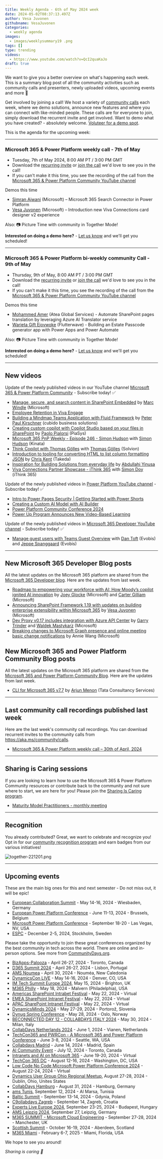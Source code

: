 ```yaml
---
title: Weekly Agenda - 6th of May 2024 week
date: 2024-05-02T08:37:13.497Z
author: Vesa Juvonen
githubname: VesaJuvonen
categories:
  - weekly agenda
images:
  - images/weeklysummary19 .png
tags: []
type: trending
videos:
  - https://www.youtube.com/watch?v=QcI2quaKaJo
draft: true
---
```


We want to give you a better overview on what's happening each week. This is a summary blog post of all the community activities such as community calls and presenters, newly uploaded videos, upcoming events and more 🚀 

Get involved by joining a call! We host a variety of [community calls](https://aka.ms/community/calls) each week, where we demo solutions, announce new features and where you can connect with like-minded people. These calls are for everyone to join, simply download the recurrent invite and get involved. Want to demo what you have created? - absolutely welcome. [Voluteer for a demo spot](https://aka.ms/community/request/demo).


This is the agenda for the upcoming week:

---

### Microsoft 365 & Power Platform weekly call - 7th of May

* Tuesday, 7th of May 2024, 8:00 AM PT / 3:00 PM GMT
* Download the [recurring invite](https://aka.ms/m365-dev-call) or [join the call](https://aka.ms/m365-dev-call-join) we'd love to see you in the call!
* If you can't make it this time, you see the recording of the call from the [Microsoft 365 & Power Platform Community YouTube channel](https://www.youtube.com/playlist?list=PLR9nK3mnD-OUQOW86tT5dkCRQAVGY7DlH)

Demos this time

* [Simran Ajwani](https://www.linkedin.com/in/simranajwani/) (Microsoft) – Microsoft 365 Search Connector in Power Platform 
* [Vesa Juvonen](https://www.linkedin.com/in/vesajuvonen/)  (Microsoft) – Introduction new Viva Connections card designer v2 experience


Also: 📷 Picture Time with community in Together Mode!

**Interested on doing a demo here?** - [Let us know](https://aka.ms/community/request/demo) and we'll get you scheduled!

---

### Microsoft 365 & Power Platform bi-weekly community Call - 9th of May

* Thursday, 9th of May, 8:00 AM PT / 3:00 PM GMT
* Download the [recurring invite](https://aka.ms/spdev-sig-call) or [join the call](https://aka.ms/spdev-sig-call-join) we'd love to see you in the call!
* If you can't make it this time, you see the recording of the call from the [Microsoft 365 & Power Platform Community YouTube channel](https://www.youtube.com/watch?v=gAqUr9wa2_0&list=PLR9nK3mnD-OURfm5Ypu-wK52cxBv_gXCA)

Demos this time

* [Mohammed Amer](https://www.linkedin.com/in/mohammad3mer/) (Atea Global Services) - Automate SharePoint pages translation by leveraging Azure AI Translator service
* [Warieta Gift Ejovwoke](https://www.linkedin.com/in/giftwarieta/) (Flutterwave) - Building an Estate Passcode generator app with Power Apps and Power Automate


Also: 📷 Picture Time with community in Together Mode!

**Interested on doing a demo here?** - [Let us know](https://aka.ms/community/request/demo) and we'll get you scheduled!

---

## New videos 

Update of the newly published videos in our YouTube channel [Microsoft 365 & Power Platform Community](https://www.youtube.com/channel/UC_mKdhw-V6CeCM7gTo_Iy7w) - Subscribe today! ✅

* [Manage, secure, and search content in SharePoint Embedded](https://www.youtube.com/watch?v=LxC6EvqnguI) by [Marc Windle](https://www.linkedin.com/in/marc-windle-908b3055/) (Microsoft)
* [Employee Retention in Viva Engage](https://www.youtube.com/watch?v=okpUihm8Z7I)
* [Building a Mindmap Teams Application with Fluid Framework](https://www.youtube.com/watch?v=Ic-CzJwZcZE) by [Peter Paul Kirschner](https://www.linkedin.com/in/petkir/) (cubido business solutions)
* [Creating custom copilot with Copilot Studio based on your files in SharePoint](https://www.youtube.com/watch?v=yFCYwIFj3Jg) by [Paolo Pialorsi](https://www.linkedin.com/in/paolopialorsi/) (PiaSys)
* [Microsoft 365 PnP Weekly - Episode 246 - Simon Hudson](https://www.youtube.com/watch?v=l1raA3YDnfA) with [Simon Hudson](https://www.linkedin.com/in/simonjhudson/) (Kinata)
* [Think Copilot with Thomas Gölles](https://www.youtube.com/watch?v=s5MmoItd_QQ) with [Thomas Gölles](https://www.linkedin.com/in/thomas-goelles/) (Solvion)
* [Introduction to tooling for converting HTML to list column formatting JSON](https://www.youtube.com/watch?v=JxwkolKODLo) by [Chris Kent](https://www.linkedin.com/in/thechriskent/) (Takeda)
* [Inspiration for Building Solutions from everyday life](https://www.youtube.com/watch?v=lsA34SyarB8) by [Abdullahi Yinusa](https://www.linkedin.com/in/abdullahi-yinusa/)
* [Viva Connections Partner Showcase - iThink 365](https://www.youtube.com/watch?v=90FQ8xTIj_g) with [Simon Doy](https://linkedin.com/in/simondoy) (iThink 365)


Update of the newly published videos in [Power Platform YouTube channel](https://www.youtube.com/@mspowerplatform) - Subscribe today! ✅

* [Intro to Power Pages Security | Getting Started with Power Shorts](https://www.youtube.com/watch?v=ojAll5jmxss)
* [Creating a Custom AI Model with AI Builder](https://www.youtube.com/watch?v=PL6f4SDoGDA)
* [Power Platform Community Conference 2024](https://www.youtube.com/watch?v=aIpTb1Wpkkk)
* [Power Up Program Announces New Video-Based Learning](https://www.youtube.com/watch?v=KwTT_C9PM2c)


Update of the newly published videos in [Microsoft 365 Developer YouTube channel](https://www.youtube.com/@Microsoft365Developer) - Subscribe today! ✅

* [Manage guest users with Teams Guest Overview](https://www.youtube.com/watch?v=oQai6vSmnvU) with [Dan Toft](https://www.linkedin.com/in/dan-toft/) (Evobis) and [Jeppe Spanggaard](https://www.linkedin.com/in/jeppe-spanggaard/) (Evobis)

---

## New Microsoft 365 Developer Blog posts

All the latest updates on the Microsoft 365 platform are shared from the [Microsoft 365 Developer blog](https://devblogs.microsoft.com/microsoft365dev/). Here are the updates from last week.

* [Roadmap to empowering your workforce with AI: How Moody’s copilot ignited AI innovation](https://devblogs.microsoft.com/microsoft365dev/roadmap-to-empowering-your-workforce-with-ai-how-moodys-copilot-ignited-ai-innovation/) by [Joey Glocke](https://www.linkedin.com/in/josephglocke/) (Microsoft) and [Carter Gilliam](https://www.linkedin.com/in/r-carter-gilliam/) (Microsoft)
* [Announcing SharePoint Framework 1.19 with updates on building enterprise extensibility within Microsoft 365](https://devblogs.microsoft.com/microsoft365dev/announcing-sharepoint-framework-1-19-with-updates-on-building-enterprise-extensibility-within-microsoft-365/) by [Vesa Juvonen](https://www.linkedin.com/in/vesajuvonen/)  (Microsoft) 
* [Dev Proxy v0.17 includes integration with Azure API Center](https://devblogs.microsoft.com/microsoft365dev/dev-proxy-v0-17-includes-integration-with-azure-api-center/) by [Garry Trinder](https://www.linkedin.com/in/garry-trinder/) and [Waldek Mastykarz](https://www.linkedin.com/in/waldekmastykarz/) (Microsoft)
* [Breaking changes to Microsoft Graph presence and online meeting basic change notifications](https://devblogs.microsoft.com/microsoft365dev/breaking-changes-to-microsoft-graph-presence-and-online-meeting-basic-change-notifications/) by Annie Wang (Microsoft)


## New Microsoft 365 and Power Platform Community Blog posts

All the latest updates on the Microsoft 365 platform are shared from the [Microsoft 365 and Power Platform Community Blog](https://pnp.github.io/blog/). Here are the updates from last week.


* [CLI for Microsoft 365 v7.7](https://pnp.github.io/blog/cli-for-microsoft-365/cli-for-microsoft-365-v7-7/) by [Arjun Menon](https://www.linkedin.com/in/arjunumenon/) (Tata Consultancy Services)


---

## Last community call recordings published last week

Here are the last week's community call recordings. You can download recurrent invites to the community calls from https://aka.ms/community/calls.

* [Microsoft 365 & Power Platform weekly call – 30th of April, 2024](https://www.youtube.com/watch?v=TO35xJN9mxE)

---

## Sharing is Caring sessions

If you are looking to learn how to use the Microsoft 365 & Power Platform Community resources or contribute back to the community and not sure where to start, we are here for you! Please join the [Sharing Is Caring program](https://pnp.github.io/sharing-is-caring/).

* [Maturity Model Practitioners - monthly meeting](https://aka.ms/mm4m365/invite)

---

## Recognition

You already contributed? Great, we want to celebrate and recognize you! Opt in for our [community recognition program](https://pnp.github.io/recognitionprogram/) and earn badges from our various initiatives! 

![together-221201.png](images/community-recognization-program.png)

---


## Upcoming events

These are the main big ones for this and next semester - Do not miss out, it will be epic!

* [European Collaboration Summit](https://www.cloudsummit.eu/) - May 14-16, 2024 - Wiesbaden, Germany
* [European Power Platform Conference](https://www.sharepointeurope.com/european-power-platform-conference/) - June 11-13, 2024 - Brussels, Belgium
* [Microsoft Power Platform Conference](https://powerplatformconf.com/#!/) - September 18-20 - Las Vegas, NV, USA
* [ESPC](https://www.sharepointeurope.com/) - December 2-5, 2024, Stockholm, Sweden

Please take the opportunity to join these great conferences organized by the best community in tech across the world. There are online and in-person options. See more from [CommunityDays.org](https://www.communitydays.org/).

* [BizApps-Palooza](https://www.communitydays.org/event/2024-04-26/bizapps-palooza-2024) - April 26-27, 2024 - Toronto, Canada
* [D365 Summit 2024](https://www.communitydays.org/event/2024-04-26/dynamics-365-summit-2024) - April 26-27, 2024 - Lisbon, Portugal
* [AMS Noumea](https://www.communitydays.org/event/2024-04-30/ams-noumea) - April 30, 2024 - Nouméa, New Caledonia
* [DynamicsCon LIVE](https://www.communitydays.org/event/2024-05-13/dynamicscon-live) - May 14-16, 2024 - Denver, CO, USA
* [IM Tech Summit Europe 2024](https://www.communitydays.org/event/2024-05-15/im-tech-summit-europe-2024), May 15, 2024 - Brighton, UK
* [M365 Philly](https://www.communitydays.org/event/2024-05-18/m365-philly-2024) - May 18, 2024 - Malvern (Philadelphia), USA
* [Americas SharePoint Intrabet Festival](https://www.communitydays.org/event/2024-05-22/americas-sharepoint-intranet-festival) - May 22, 2024 - Virtual
* [EMEA SharePoint Intranet Festival](https://www.communitydays.org/event/2024-05-22/americas-sharepoint-intranet-festival) - May 22, 2024 - Virtual
* [APAC SharePoint Intranet Festival](https://www.communitydays.org/event/2024-05-22/americas-sharepoint-intranet-festival) - May 22, 2024 - Virtual
* [DynamicsMinds 2024](https://www.communitydays.org/event/2024-05-27/dynamicsminds-2024) - May 27-29, 2024 - Portorož, Slovenia
* [Dynug Spring Conference](https://www.communitydays.org/event/2024-05-28/dynug-spring-conference) - May 28, 2024 -   Oslo, Norway
* [BECONNECTED DAY 12 - COLLABDAYS ITALY 2024](https://www.communitydays.org/event/2024-05-30/beconnected-day-12-collabdays-italy-2024) - May 30, 2024 - Milan, Italy
* [CollabDays Netherlands 2024](https://www.communitydays.org/event/2024-06-01/netherlands-2024) - June 1, 2024 - Vianen, Netherlands
* [TechCon365 and PWRCon - A Microsoft 365 and Power Platform Conference](https://www.communitydays.org/event/2024-06-03/techcon365-and-pwrcon-a-microsoft-365-and-power-platform-conference) - June 3-8, 2024 - Seattle, WA, USA
* [Collabdays Madrid](https://www.communitydays.org/event/2024-06-14/collabdays-madrid-2024) - June 14, 2024 - Madrid, Spain
* [AI Community Event](https://www.communitydays.org/event/2024-07-12/ai-community-event-toronto-2024) - July 12, 2024 - Toronto, Canada
* [Intranets and AI on Microsoft 365](https://www.communitydays.org/event/2024-06-19/intranets-and-ai-on-microsoft-365) - June 19-20, 2024 - Virtual
* [TechCon 365 DC](https://www.communitydays.org/event/2024-08-12/techcon365-dc) - August 12-16, 2024 - Washington, DC, USA
* [Low Code No Code Microsoft Power Platform Conference 2024](https://www.communitydays.org/event/2024-08-22/low-code-no-code-microsoft-power-platform-conference-2024) - August 22-24, 2024 - Virtual
* [Dynamics User Group Ohio Regional Meetup](https://www.communitydays.org/event/2024-08-27/dynamics-user-group-ohio-regional-meetup-2024), August 27-28, 2024 - Dublin, Ohio, Unites States
* [CollabDays Hamburg](https://www.communitydays.org/event/2024-08-31/collabdays-hamburg-2024) - August 31, 2024 - Hamburg, Germany
* [ams Tunis](https://www.communitydays.org/event/2024-09-12/ams-tunis), September 12, 2024 - Al Marsa, Tunisia
* [Baltic Summit](https://www.communitydays.org/event/2024-09-13/baltic-summit-2024) - September 13-14, 2024 - Gdynia, Poland
* [C9ollabdays Zagreb](https://www.communitydays.org/event/2024-09-14/collabdays-2024-zagreb) - September 14, Zagreb, Croatia
* [Experts Live Europe 2024](https://www.communitydays.org/event/2024-09-23/experts-live-europe-2024), September 23-25, 2024 - Budapest, Hungary
* [AMS Leipzig 2024](https://www.communitydays.org/event/2024-09-27/ams-leipzig-2024), September 27, Leipzig, Germany
* [M365 SUMMIT - Microsoft Cloud Engineering](https://www.communitydays.org/event/2024-09-27/m365-summit-microsoft-cloud-engineering) - September 27-28, 2024 - Manchester, UK
* [Scottish Summit](https://www.communitydays.org/event/2024-10-16/scottish-summit-2024) - October 16-19, 2024 - Aberdeen, Scotland
* [M365 Miami](https://www.communitydays.org/event/2025-02-06/m365-miami) - February 6-7, 2025 - Miami, Florida, USA

We hope to see you around!

_Sharing is caring 🧡_
